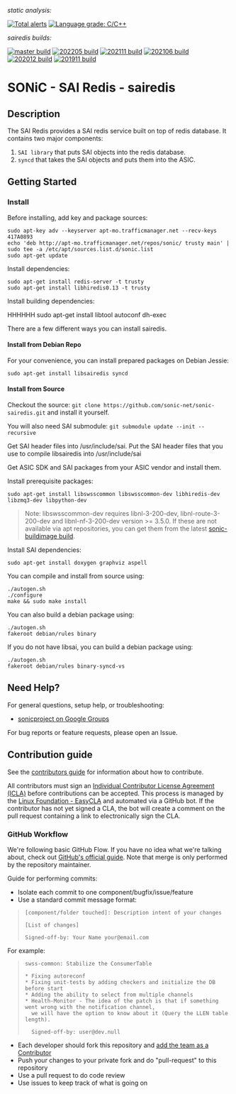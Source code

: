 *static analysis:*

[![Total alerts](https://img.shields.io/lgtm/alerts/g/sonic-net/sonic-sairedis.svg?logo=lgtm&logoWidth=18)](https://lgtm.com/projects/g/sonic-net/sonic-sairedis/alerts/)
[![Language grade: C/C++](https://img.shields.io/lgtm/grade/cpp/g/sonic-net/sonic-sairedis.svg?logo=lgtm&logoWidth=18)](https://lgtm.com/projects/g/sonic-net/sonic-sairedis/context:cpp)

*sairedis builds:*

[![master build](https://dev.azure.com/mssonic/build/_apis/build/status/Azure.sonic-sairedis?branchName=master&label=master)](https://dev.azure.com/mssonic/build/_build/latest?definitionId=12&branchName=master)
[![202205 build](https://dev.azure.com/mssonic/build/_apis/build/status/Azure.sonic-sairedis?branchName=202205&label=202205)](https://dev.azure.com/mssonic/build/_build/latest?definitionId=12&branchName=202205)
[![202111 build](https://dev.azure.com/mssonic/build/_apis/build/status/Azure.sonic-sairedis?branchName=202111&label=202111)](https://dev.azure.com/mssonic/build/_build/latest?definitionId=12&branchName=202111)
[![202106 build](https://dev.azure.com/mssonic/build/_apis/build/status/Azure.sonic-sairedis?branchName=202106&label=202106)](https://dev.azure.com/mssonic/build/_build/latest?definitionId=12&branchName=202106)
[![202012 build](https://dev.azure.com/mssonic/build/_apis/build/status/Azure.sonic-sairedis?branchName=202012&label=202012)](https://dev.azure.com/mssonic/build/_build/latest?definitionId=12&branchName=202012)
[![201911 build](https://dev.azure.com/mssonic/build/_apis/build/status/Azure.sonic-sairedis?branchName=201911&label=201911)](https://dev.azure.com/mssonic/build/_build/latest?definitionId=12&branchName=201911)

# SONiC - SAI Redis - sairedis

## Description

The SAI Redis provides a SAI redis service built on top of redis database. It contains two major components:

1) `SAI library` that puts SAI objects into the redis database.
2) `syncd` that takes the SAI objects and puts them into the ASIC.

## Getting Started

### Install

Before installing, add key and package sources:

    sudo apt-key adv --keyserver apt-mo.trafficmanager.net --recv-keys 417A0893
    echo 'deb http://apt-mo.trafficmanager.net/repos/sonic/ trusty main' | sudo tee -a /etc/apt/sources.list.d/sonic.list
    sudo apt-get update

Install dependencies:

    sudo apt-get install redis-server -t trusty
    sudo apt-get install libhiredis0.13 -t trusty

Install building dependencies:

HHHHHH
    sudo apt-get install libtool autoconf dh-exec

There are a few different ways you can install sairedis.

#### Install from Debian Repo

For your convenience, you can install prepared packages on Debian Jessie:

    sudo apt-get install libsairedis syncd

#### Install from Source

Checkout the source: `git clone https://github.com/sonic-net/sonic-sairedis.git` and install it yourself.

You will also need SAI submodule: `git submodule update --init --recursive`

Get SAI header files into /usr/include/sai. Put the SAI header files that you use to compile
libsairedis into /usr/include/sai

Get ASIC SDK and SAI packages from your ASIC vendor and install them.

Install prerequisite packages:

    sudo apt-get install libswsscommon libswsscommon-dev libhiredis-dev libzmq3-dev libpython-dev

> Note: libswsscommon-dev requires libnl-3-200-dev, libnl-route-3-200-dev and libnl-nf-3-200-dev version >= 3.5.0. If these are not available via apt repositories, you can get them from the latest [sonic-buildimage build](https://sonic-build.azurewebsites.net/api/sonic/artifacts?branchName=master&platform=vs&format=zip&target=target%2Fdebs%2Fbuster).

Install SAI dependencies:

    sudo apt-get install doxygen graphviz aspell

You can compile and install from source using:

    ./autogen.sh
    ./configure
    make && sudo make install

You can also build a debian package using:

    ./autogen.sh
    fakeroot debian/rules binary

If you do not have libsai, you can build a debian package using:

    ./autogen.sh
    fakeroot debian/rules binary-syncd-vs

## Need Help?

For general questions, setup help, or troubleshooting:

- [sonicproject on Google Groups](https://groups.google.com/g/sonicproject)

For bug reports or feature requests, please open an Issue.

## Contribution guide

See the [contributors guide](https://github.com/sonic-net/SONiC/wiki/Becoming-a-contributor) for information about how to contribute.

All contributors must sign an [Individual Contributor License Agreement (ICLA)](https://docs.linuxfoundation.org/lfx/easycla/v2-current/contributors/individual-contributor) before contributions can be accepted. This process is managed by the [Linux Foundation - EasyCLA](https://easycla.lfx.linuxfoundation.org/) and automated
via a GitHub bot. If the contributor has not yet signed a CLA, the bot will create a comment on the pull request containing a link to electronically sign the CLA.

### GitHub Workflow

We're following basic GitHub Flow. If you have no idea what we're talking about, check out [GitHub's official guide](https://guides.github.com/introduction/flow/). Note that merge is only performed by the repository maintainer.

Guide for performing commits:

* Isolate each commit to one component/bugfix/issue/feature
* Use a standard commit message format:

>     [component/folder touched]: Description intent of your changes
>
>     [List of changes]
>
> 	  Signed-off-by: Your Name your@email.com

For example:

>     swss-common: Stabilize the ConsumerTable
>
>     * Fixing autoreconf
>     * Fixing unit-tests by adding checkers and initialize the DB before start
>     * Adding the ability to select from multiple channels
>     * Health-Monitor - The idea of the patch is that if something went wrong with the notification channel,
>       we will have the option to know about it (Query the LLEN table length).
>
>       Signed-off-by: user@dev.null


* Each developer should fork this repository and [add the team as a Contributor](https://help.github.com/articles/adding-collaborators-to-a-personal-repository)
* Push your changes to your private fork and do "pull-request" to this repository
* Use a pull request to do code review
* Use issues to keep track of what is going on

